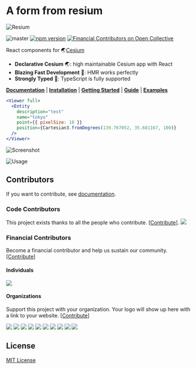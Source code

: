
# A form from resium

![Resium](https://raw.githubusercontent.com/darwin-education/resium/master/docs/src/resources/resium.gif)

![master](https://github.com/darwin-education/resium/workflows/master/badge.svg) [![npm version](https://badge.fury.io/js/resium.svg)](https://badge.fury.io/js/resium) [![Financial Contributors on Open Collective](https://opencollective.com/resium/all/badge.svg?label=financial+contributors)](https://opencollective.com/resium)

React components for 🌏[Cesium](https://cesiumjs.org/)

- **Declarative Cesium** 🌏: high maintainable Cesium app with React
- **Blazing Fast Development** 👨: HMR works perfectly
- **Strongly Typed** 💪: TypeScript is fully supported

[**Documentation**](https://resium.darwineducation.com) | [**Installation**](https://resium.darwineducation.com/installation) | [**Getting Started**](https://resium.darwineducation.com/getting_started) | [**Guide**](https://resium.darwineducation.com/guide) | [**Examples**](https://resium.darwineducation.com/examples/)

```jsx
<Viewer full>
  <Entity
    description="test"
    name="tokyo"
    point={{ pixelSize: 10 }}
    position={Cartesian3.fromDegrees(139.767052, 35.681167, 100)}
  />
</Viewer>
```

![Screenshot](https://raw.githubusercontent.com/darwin-education/resium/master/docs/src/resources/screenshot.png)

![Usage](https://raw.githubusercontent.com/darwin-education/resium/master/docs/src/resources/usage.gif)

## Contributors

If you want to contribute, see [documentation](https://resium.darwineducation.com/contribution).

### Code Contributors

This project exists thanks to all the people who contribute. [[Contribute](CONTRIBUTING.md)].
<a href="https://github.com/darwin-education/resium/graphs/contributors"><img src="https://opencollective.com/resium/contributors.svg?width=890&button=false" /></a>

### Financial Contributors

Become a financial contributor and help us sustain our community. [[Contribute](https://opencollective.com/resium/contribute)]

#### Individuals

<a href="https://opencollective.com/resium"><img src="https://opencollective.com/resium/individuals.svg?width=890" /></a>

#### Organizations

Support this project with your organization. Your logo will show up here with a link to your website. [[Contribute](https://opencollective.com/resium/contribute)]

<a href="https://opencollective.com/resium/organization/0/website"><img src="https://opencollective.com/resium/organization/0/avatar.svg" /></a>
<a href="https://opencollective.com/resium/organization/1/website"><img src="https://opencollective.com/resium/organization/1/avatar.svg" /></a>
<a href="https://opencollective.com/resium/organization/2/website"><img src="https://opencollective.com/resium/organization/2/avatar.svg" /></a>
<a href="https://opencollective.com/resium/organization/3/website"><img src="https://opencollective.com/resium/organization/3/avatar.svg" /></a>
<a href="https://opencollective.com/resium/organization/4/website"><img src="https://opencollective.com/resium/organization/4/avatar.svg" /></a>
<a href="https://opencollective.com/resium/organization/5/website"><img src="https://opencollective.com/resium/organization/5/avatar.svg" /></a>
<a href="https://opencollective.com/resium/organization/6/website"><img src="https://opencollective.com/resium/organization/6/avatar.svg" /></a>
<a href="https://opencollective.com/resium/organization/7/website"><img src="https://opencollective.com/resium/organization/7/avatar.svg" /></a>
<a href="https://opencollective.com/resium/organization/8/website"><img src="https://opencollective.com/resium/organization/8/avatar.svg" /></a>
<a href="https://opencollective.com/resium/organization/9/website"><img src="https://opencollective.com/resium/organization/9/avatar.svg" /></a>

## License

[MIT License](LICENSE)
